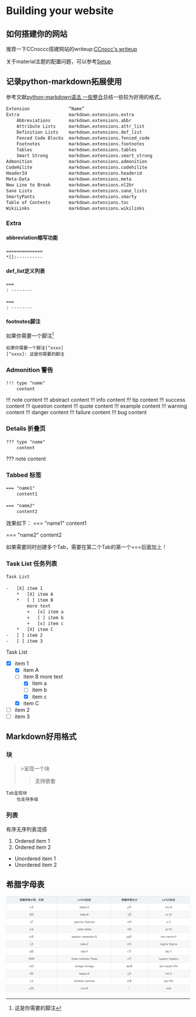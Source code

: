# Building your website
## 如何搭建你的网站
推荐一下CCnoccc搭建网站的writeup:[CCnocc's writeup](https://zjuccnocc.github.io/BlogWriteup/Mkdocs%E4%BD%BF%E7%94%A8Writeup/)

关于material主题的配置问题，可以参考[Setup](https://squidfunk.github.io/mkdocs-material/setup/)
## 记录python-markdown拓展使用
参考文献[python-markdown语法](https://blog.csdn.net/P_LarT/article/details/55819896?ops_request_misc=&request_id=&biz_id=102&utm_term=python%20markdown&utm_medium=distribute.pc_search_result.none-task-blog-2~all~sobaiduweb~default-4-55819896.nonecase&spm=1018.2226.3001.4187),[一些整合](https://facelessuser.github.io/pymdown-extensions/extensions/mark/)总结一些较为好用的格式。

```text title="Python-Markdown拓展库"
Extension               “Name”
Extra                   markdown.extensions.extra
    Abbreviations       markdown.extensions.abbr
    Attribute Lists     markdown.extensions.attr_list
    Definition Lists    markdown.extensions.def_list
    Fenced Code Blocks  markdown.extensions.fenced_code
    Footnotes           markdown.extensions.footnotes
    Tables              markdown.extensions.tables
    Smart Strong        markdown.extensions.smart_strong
Admonition              markdown.extensions.admonition
CodeHilite              markdown.extensions.codehilite
HeaderId                markdown.extensions.headerid
Meta-Data               markdown.extensions.meta
New Line to Break       markdown.extensions.nl2br
Sane Lists              markdown.extensions.sane_lists
SmartyPants             markdown.extensions.smarty
Table of Contents       markdown.extensions.toc
WikiLinks               markdown.extensions.wikilinks
```
### Extra
#### abbreviation缩写功能
```text title="格式"
==============
*[]:----------
```

#### def_list定义列表
```text title="格式"
===
: --------

===
: --------
```

#### footnotes脚注
如果你需要一个脚注[^xxxx]
[^xxxx]: 这是你需要的脚注

```text title="格式"
如果你需要一个脚注[^xxxx]
[^xxxx]: 这是你需要的脚注
```

### Admonition 警告
```text title="格式"
!!! type "name"
    content
```

!!! note 
    content
!!! abstract
    content
!!! info
    content 
!!! tip
    content 
!!! success
    content 
!!! question
    content 
!!! quote
    content
!!! example
    content
!!! warning
    content 
!!! danger 
    content 
!!! failure
    content 
!!! bug
    content 
    
### Details 折叠页
```text title="格式"
??? type "name"
    content
```
??? note 
    content



### Tabbed 标签

```text title="格式（内部可以镶嵌代码块、列表等）"
=== "name1"
    content1

=== "name2"
    content2
```

效果如下：
=== "name1"
    content1

=== "name2"
    content2

如果需要同时创建多个Tab，需要在第二个Tab的第一个===后面加上！

### Task List 任务列表
```text title="格式"
Task List

-   [X] item 1
    *   [X] item A
    *   [ ] item B
        more text
        +   [x] item a
        +   [ ] item b
        +   [x] item c
    *   [X] item C
-   [ ] item 2
-   [ ] item 3
```
Task List

-   [X] item 1
    *   [X] item A
    *   [ ] item B
        more text
        +   [x] item a
        +   [ ] item b
        +   [x] item c
    *   [X] item C
-   [ ] item 2
-   [ ] item 3

## Markdown好用格式
### 块
>   \>呈现一个块
>>支持嵌套

    Tab呈现块
        也支持多级
### 列表
有序无序列表混搭

1. Ordered item 1
2. Ordered item 2

- Unordered item 1
- Unordered item 2
## 希腊字母表   
![希腊字母表](./images/image.png)

